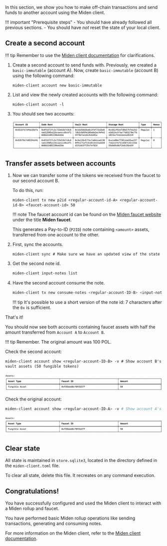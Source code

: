 In this section, we show you how to make off-chain transactions and send funds to another account using the Miden client. 

!!! important "Prerequisite steps"
    - You should have already followed all previous sections.
    - You should have *not* reset the state of your local client. 

## Create a second account

!!! tip
      Remember to use the [Miden client documentation](https://docs.polygon.technology/miden/miden-client/cli-reference/) for clarifications.

1. Create a second account to send funds with. Previously, we created a `basic-immutable` (account A). Now, create `basic-immutable` (account B) using the following command:

      ```shell
      miden-client account new basic-immutable
      ```

2. List and view the newly created accounts with the following command:

      ```shell
      miden-client account -l
      ```

3. You should see two accounts:

      ![Result of listing miden accounts](../../img/get-started/two-accounts.png)

## Transfer assets between accounts

1. Now we can transfer some of the tokens we received from the faucet to our second account B. 

    To do this, run:

    ```shell
    miden-client tx new p2id <regular-account-id-A> <regular-account-id-B> <faucet-account-id> 50
    ```

    !!! note
        The faucet account id can be found on the [Miden faucet website](https://ethdenver.polygonmiden.io/) under the title **Miden faucet**.

    This generates a Pay-to-ID (`P2ID`) note containing `<amount>` assets, transferred from one account to the other. 

2. First, sync the accounts.

    ```shell
    miden-client sync # Make sure we have an updated view of the state
    ```

3. Get the second note id.

    ```sh
    miden-client input-notes list 
    ```

4. Have the second account consume the note.

    ```sh
    miden-client tx new consume-notes <regular-account-ID-B> <input-note-id> 
    ```

    !!! tip
        It's possible to use a short version of the note id: 7 characters after the `0x` is sufficient.

That's it! 

You should now see both accounts containing faucet assets with half the amount transferred from `Account A` to `Account B`.

!!! tip
    Remember. The original amount was 100 POL.

Check the second account:

```shell
miden-client account show <regular-account-ID-B> -v # Show account B's vault assets (50 fungible tokens)
```

![Result of listing miden accounts](../../img/get-started/account-b.png)

Check the original account:

```sh
miden-client account show <regular-account-ID-A> -v # Show account A's vault assets (950 fungible tokens)
```

![Result of listing miden accounts](../../img/get-started/account-a.png)

## Clear state

All state is maintained in `store.sqlite3`, located in the directory defined in the `miden-client.toml` file. 

To clear all state, delete this file. It recreates on any command execution.

## Congratulations! 

You have successfully configured and used the Miden client to interact with a Miden rollup and faucet. 

You have performed basic Miden rollup operations like sending transactions, generating and consuming notes.

For more information on the Miden client, refer to the [Miden client documentation](https://docs.polygon.technology/miden/miden-client/).

